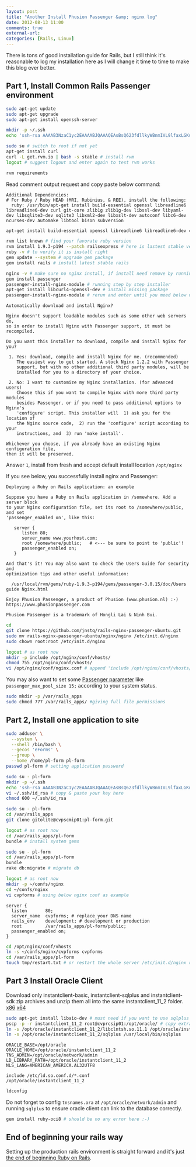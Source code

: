 ```yaml
---
layout: post
title: "Another Install Phusion Passenger &amp; nginx log"
date: 2012-08-13 11:00
comments: true
external-url:
categories: [Rails, Linux]
---
```


There is tons of good installation guide for Rails, but I still think it's reasonable to log my installation here as I will change it time to time to make this blog ever better.<!--more-->

## Part 1, Install Common Rails Passenger environment

```bash Upgrade Ubuntu 12.04 and enable SSH server
sudo apt-get update
sudo apt-get upgrade
sudo apt-get install openssh-server
```

```bash Test SSH and add authorized_keys
mkdir -p ~/.ssh
echo 'ssh-rsa AAAAB3NzaC1yc2EAAAABJQAAAQEAsBsQ623fdllkyWBnmIVL9lfaxLGKulWv7jwhxLIhp+3fFZ/K0yGeUoJig6a4UlFFmIPibWiubP7utqvJOZO4psdX+GM42HCU/JZmG3gJqYRgwUMupeb8BXEL4r/nG/YE84kOYh1jF8yjNHs2ZSeaO4M4v7Mcsi8USWTM4mTZhO9HZcQZCQBZbkzCf2PwgNq8q7G9jXq6kU+mpUCbwVFZF1R461lzFOIjZQUvxZ+ylKdZxyX0AGCdLybSPcJJkE/H5FMs5KnInme5/692uz8DjXHi0ddw8s6bfIJI7a9av58kJlZNFu/XDWF7WfoNVRhQWn+cl0eBO+hRlUxMCM8jTw== Eric Guo' > ~/.ssh/authorized_keys
```

```bash Install rvm in root
sudo su # switch to root if not yet
apt-get install curl
curl -L get.rvm.io | bash -s stable # install rvm
logout # suggest logout and enter again to test rvm works
```

```bash Install rvm requirement package
rvm requirements
```

Read comment output request and copy paste below command:

    Additional Dependencies:
    # For Ruby / Ruby HEAD (MRI, Rubinius, & REE), install the following:
      ruby: /usr/bin/apt-get install build-essential openssl libreadline6 libreadline6-dev curl git-core zlib1g zlib1g-dev libssl-dev libyaml-dev libsqlite3-dev sqlite3 libxml2-dev libxslt-dev autoconf libc6-dev ncurses-dev automake libtool bison subversion


```bash Install rvm dependency packages
apt-get install build-essential openssl libreadline6 libreadline6-dev curl git-core zlib1g zlib1g-dev libssl-dev libyaml-dev libsqlite3-dev sqlite3 libxml2-dev libxslt-dev autoconf libc6-dev ncurses-dev automake libtool bison subversion # do not copy this line, copy your rvm requirements output
```

```bash Install MRI Rubies and Rails
rvm list known # find your favorate ruby version
rvm install 1.9.3-p194 --patch railsexpress # here is lastest stable version
ruby -v # to verify it is install right
gem update --system # upgrade gem package
gem install rails # install latest stable rails
```

```bash Install Phusion Passenger and nginx
nginx -v # make sure no nginx install, if install need remove by running gem install passenger
gem install passenger
passenger-install-nginx-module # running step by step installer
apt-get install libcurl4-openssl-dev # install missing package
passenger-install-nginx-module # rerun and enter until you meed below notice
```

    Automatically download and install Nginx?

    Nginx doesn't support loadable modules such as some other web servers do,
    so in order to install Nginx with Passenger support, it must be recompiled.

    Do you want this installer to download, compile and install Nginx for you?

     1. Yes: download, compile and install Nginx for me. (recommended)
        The easiest way to get started. A stock Nginx 1.2.2 with Passenger
        support, but with no other additional third party modules, will be
        installed for you to a directory of your choice.

     2. No: I want to customize my Nginx installation. (for advanced users)
        Choose this if you want to compile Nginx with more third party modules
        besides Passenger, or if you need to pass additional options to Nginx's
        'configure' script. This installer will  1) ask you for the location of
        the Nginx source code,  2) run the 'configure' script according to your
        instructions, and  3) run 'make install'.

    Whichever you choose, if you already have an existing Nginx configuration file,
    then it will be preserved.

Answer `1`, install from fresh and accept default install location `/opt/nginx`

If you see below, you successfully install nginx and Passenger:

    Deploying a Ruby on Rails application: an example

    Suppose you have a Ruby on Rails application in /somewhere. Add a server block
    to your Nginx configuration file, set its root to /somewhere/public, and set
    'passenger_enabled on', like this:

       server {
          listen 80;
          server_name www.yourhost.com;
          root /somewhere/public;   # <--- be sure to point to 'public'!
          passenger_enabled on;
       }

    And that's it! You may also want to check the Users Guide for security and
    optimization tips and other useful information:

      /usr/local/rvm/gems/ruby-1.9.3-p194/gems/passenger-3.0.15/doc/Users guide Nginx.html

    Enjoy Phusion Passenger, a product of Phusion (www.phusion.nl) :-)
    https://www.phusionpassenger.com

    Phusion Passenger is a trademark of Hongli Lai & Ninh Bui.

```bash Install nginx init script
cd
git clone https://github.com/jnstq/rails-nginx-passenger-ubuntu.git
sudo mv rails-nginx-passenger-ubuntu/nginx/nginx /etc/init.d/nginx
sudo chown root:root /etc/init.d/nginx
```

```bash Configure nginx to enable vhosts (site by site configure file)
logout # as root now
mkdir -p include /opt/nginx/conf/vhosts/
chmod 755 /opt/nginx/conf/vhosts/
vi /opt/nginx/conf/nginx.conf # append 'include /opt/nginx/conf/vhosts/*;' before last }
```

You may also want to set some [Passenger parameter](http://www.modrails.com/documentation/Users%20guide%20Nginx.html#_configuring_phusion_passenger) like `passenger_max_pool_size 15;` according to your system status.

```bash Create rails root folder
sudo mkdir -p /var/rails_apps
sudo chmod 777 /var/rails_apps/ #giving full file permissions
```

## Part 2, Install one application to site

```bash Create per application user (using pl-form as example)
sudo adduser \
  --system \
  --shell /bin/bash \
  --gecos 'eForms' \
  --group \
  --home /home/pl-form pl-form
passwd pl-form # setting application password
```

```bash Prepare application access and private key
sudo su - pl-form
mkdir -p ~/.ssh
echo 'ssh-rsa AAAAB3NzaC1yc2EAAAABJQAAAQEAsBsQ623fdllkyWBnmIVL9lfaxLGKulWv7jwhxLIhp+3fFZ/K0yGeUoJig6a4UlFFmIPibWiubP7utqvJOZO4psdX+GM42HCU/JZmG3gJqYRgwUMupeb8BXEL4r/nG/YE84kOYh1jF8yjNHs2ZSeaO4M4v7Mcsi8USWTM4mTZhO9HZcQZCQBZbkzCf2PwgNq8q7G9jXq6kU+mpUCbwVFZF1R461lzFOIjZQUvxZ+ylKdZxyX0AGCdLybSPcJJkE/H5FMs5KnInme5/692uz8DjXHi0ddw8s6bfIJI7a9av58kJlZNFu/XDWF7WfoNVRhQWn+cl0eBO+hRlUxMCM8jTw== Eric Guo' > ~/.ssh/authorized_keys
vi ~/.ssh/id_rsa # copy & paste your key here
chmod 600 ~/.ssh/id_rsa
```

```bash Clone the application source code from git
sudo su - pl-form
cd /var/rails_apps
git clone gitolite@cvpscmip01:pl-form.git
```

```bash Install application depend gems
logout # as root now
cd /var/rails_apps/pl-form
bundle # install system gems
```

```bash Bundle and Migrate database
sudo su - pl-form
cd /var/rails_apps/pl-form
bundle
rake db:migrate # migrate db
```

```bash Append application conf to nginx server
logout # as root now
mkdir -p ~/confs/nginx
cd ~/confs/nginx
vi cvpforms # using below nginx conf as example
```

```nginx Sample pl-form nginx configure file
server {
  listen       80;
  server_name  cvpforms; # replace your DNS name
  rails_env    development; # development or production
  root         /var/rails_apps/pl-form/public;
  passenger_enabled on;
}
```

```bash Link the configure file and restart nginx
cd /opt/nginx/conf/vhosts
ln -s ~/confs/nginx/cvpforms cvpforms
cd /var/rails_apps/pl-form
touch tmp/restart.txt # or restart the whole server /etc/init.d/nginx restart
```

## Part 3 Install Oracle Client

Download only instantclient-basic, instantclient-sqlplus and instantclient-sdk zip archives and unzip them all into the same instantclient_11_2 folder. [x86](http://www.oracle.com/technetwork/topics/linuxsoft-082809.html) [x64](http://www.oracle.com/technetwork/topics/linuxx86-64soft-092277.html)

```bash Install Oracle Instant Client
sudo apt-get install libaio-dev # must need if you want to use sqlplus
pscp -p -r instantclient_11_2 root@cvprcsip01:/opt/oracle/ # copy extraced oracle instant client
ln -s /opt/oracle/instantclient_11_2/libclntsh.so.11.1 /opt/oracle/instantclient_11_2/libclntsh.so
ln -s /opt/oracle/instantclient_11_2/sqlplus /usr/local/bin/sqlplus
```

```text append below line to /etc/enviroment file
ORACLE_BASE=/opt/oracle
ORACLE_HOME=/opt/oracle/instantclient_11_2
TNS_ADMIN=/opt/oracle/network/admin
LD_LIBRARY_PATH=/opt/oracle/instantclient_11_2
NLS_LANG=AMERICAN_AMERICA.AL32UTF8
```

```text also add to /etc/ld.so.conf
include /etc/ld.so.conf.d/*.conf
/opt/oracle/instantclient_11_2
```

```bash update the library
ldconfig
```

Do not forget to config `tnsnames.ora` at `/opt/oracle/network/admin` and running `sqlplus` to ensure oracle client can link to the database correctly.

```bash install ruby-oci8 gems now
gem install ruby-oci8 # should be no any error here :-)
```

## End of beginning your rails way

Setting up the production rails environment is straight forward and it's just [the end of beginning Ruby on Rails](http://www.jasimabasheer.com/posts/meta_introduction_to_ruby.html).